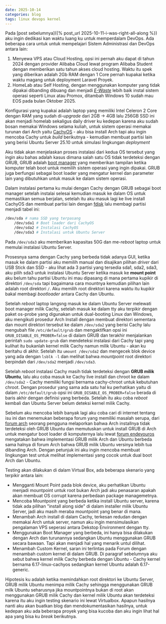 ```yaml
---
date: 2025-10-14
categories: blog
tags: linux devops kernel
---
```

Pada [post sebelumnya]({% post_url 2025-10-11-i-was-right-all-along %}) aku ingin dedikasi kan waktu luang ku untuk memperdalam DevOps. Ada beberapa cara untuk untuk mempelajari Sistem Administrasi dan DevOps antara lain:
1. Menyewa VPS atau Cloud Hosting, opsi ini pernah aku dapat di tahun 2024 dengan provider Alibaba Cloud lewat program Alibaba Student dengan memberikan satu tahun akses cloud hosting. Waktu itu spek yang diberikan adalah 2Gb RAM dengan 1 Core pernah kupakai ketika waktu magang untuk deployment Laravel Proyek.
2. HomeLab atau Self Hosting, dengan menggunakan komputer yang tidak dipakai dibanding dibuang dan menjadi *[E-Waste](https://www.who.int/news-room/fact-sheets/detail/electronic-waste-%28e-waste%29)* lebih baik instal sistem operasi seperti Linux atau Promox, ditambah Windows 10 sudah mau EOS pada bulan Oktober 2025.

Konfigurasi yang kupakai adalah laptop yang memiliki Intel Celeron 2 Core dengan RAM yang sudah di-*upgrade* dari 2GB -> 4GB lalu 256GB SSD ini akan menjadi homelab sekaligus daily driver ku kedepan karena aku sudah bosan memakai Windows selama kuliah, untuk sistem operasi memakai turunan dari Arch yaitu [CachyOS](https://cachyos.org/) - aku bisa install Arch tapi aku ingin mencoba Cachy untuk *build* berikutnya - kemudian membuat partisi lain yang berisi Ubuntu Server 25.10 untuk simulasi lingkungan *deployment* 

Aku tidak akan menjelaskan proses instalasi dari kedua OS tersebut yang ingin aku bahas adalah kasus dimana salah satu OS tidak terdeteksi dengan GRUB, GRUB adalah [boot manager](https://www.rodsbooks.com/efi-bootloaders/principles.html) yang memberikan tampilan ketika komputer telah boot untuk memilih sistem operasi yang ingin dipakai. GRUB juga berfungsi sebagai boot loader yang mengatur kernel dan parameter lain yang dibutuhkan untuk masuk ke dalam sistem operasi.

Dalam instalasi pertama ku mulai dengan Cachy dengan GRUB sebagai boot manager setelah instalai selesai kemudian masuk ke dalam OS untuk memastikan semua berjalan, setelah itu aku masuk lagi ke live install CachyOS dan membuat partisi lain dengan [fdisk](https://wiki.archlinux.org/title/Fdisk) lalu membagi partisi menjadi tabel ini:

```sh
/dev/sda # nama SSD yang terpasang
	/dev/sda1 # Boot loader dari CachyOS
	/dev/sda2 # Instalasi CachyOS
	/dev/sda3 # Instalasi untuk Ubuntu Server
```

Pada `/dev/sda3` aku memberikan kapasitas 50G dan me-*reboot* laptop untuk memulai instalasi Ubuntu Server. 

Prosesnya sama dengan Cachy yang berbeda tidak adanya GUI, ketika masuk ke dalam partisi aku memilih manual dan disajikan pilihan *driver* dari USB Stick dan SSD - aku lihat ada 3 partisi yang tersedia sda1, sda2, sda3, aku pilih sda3 untuk instalasi Ubuntu Server ketika masuk ke **mount point** aku belum tahu partisi Ubuntu ini mau dipasang di mana pertama kupikir di direktori `/dev/sda` tapi bagaimana cara mountnya kemudian pilihan lain adalah root direktori `/`. Aku memilih root direktori karena waktu itu kupikir bakal membagi *bootloader* antara Cachy dan Ubuntu.

Setelah *reboot* laptop langsng masuk ke dalam Ubuntu Server melewati boot manager milik Cachy, setelah masuk ke dalam tty aku terpikir dengan paket os-probe yang digunakan untuk dual-booting Linux dan Windows, aku mengikuti prosedur Arch Install dengan membuat direktori sementara dan mount direktori tersebut ke dalam `/dev/sda2` yang berisi Cachy lalu mengubah file `/etc/default/grub` dan mengaktifkan opsi ini `GRUB_DISABLE_OS_PROBER=false` di dalam GRUB dan terakhir menjalankan perintah `sudo update-grub` dan mendeteksi instalasi dari Cachy tapi yang kulihat itu bukanlah kernel milik Cachy namun milik Ubuntu - akan ku beritahu di akhir. Setelah itu `umount /dev/sda2` dan mengecek blok device yang ada dengan `lsblk -l` dan melihat bahwa *mountpoint* root direktori berpindah dari `/dev/sda2` menjadi `/dev/sda3`.

Setelah *reboot* instalasi Cachy masih tidak terdeteksi dengan **GRUB milik Ubuntu**, lalu aku coba masuk ke Cachy live install dan chroot ke dalam `/dev/sda2` - Cachy memiliki fungsi bernama cachy-chroot untuk kebutuhan chroot. Dengan prosedur yang sama ada satu hal ku perhatikan yaitu di dalam
`/etc/default/grub` opsi ini `GRUB_DISABLE_OS_PROBER=false` berada di baris akhir dengan definisi yang berbeda. Setelah itu aku coba *reboot* kembali dan Ubuntu Server belum deteksi kernel milik Cachy.

Sebelum aku mencoba lebih banyak lagi aku coba cari di internet tentang isu ini dan menemukan beberapa forum yang memiliki masalah serupa, dari [forum arch](https://bbs.archlinux.org/viewtopic.php?id=288537) seorang pengguna melaporkan bahwa Arch installnya tidak terdeteksi oleh GRUB Ubuntu dan memutuskan untuk install GRUB di Arch untuk mengatur boot loader di komputernya lalu lewat [forum endevouros](https://forum.endeavouros.com/t/you-cannot-start-an-arch-based-distribution-from-ubuntu-grub/6328/14) mengatakan bahwa implementasi GRUB milik Arch dan Ubuntu berbeda sama halnya di forum Arch bahwa GRUB milik Ubuntu versinya lebih tua dibanding Arch. Dengan petunjuk ini aku ingin mencoba membuat lingkungan test untuk melihat implementasi yang cocok untuk dual boot Arch dan Ubuntu. 

Testing akan dilakukan di dalam Virtual Box, ada beberapa skenario yang terpikir antara lain:
- Mengganti Mount Point pada blok device, aku perhatikan Ubuntu menjadi mountpoint untuk root bukan Arch jadi aku penasaran apakah akan membuat OS corrupt karena perbedaan package managemetnya.
- Mencoba Mountpoint yang berbeda ketika install Ubuntu server, karena tidak ada pilihan "install along side" di dalam installer milik Ubuntu Server, jadi aku masih meraba mountpoint yang benar di mana. 
- Menambah Arch install di dalam Cachy, terkesan redudan dengan memakai Arch untuk server, namun aku ingin mensimulasikan pengalaman VPS seperasi antara Dekstop Environment dengan tty.
- Menggunakan Boot Manager yang berbeda, ini hanya bisa dilakukan dengan Arch dan turunannya sedangkan Ubuntu menggunakan GRUB secara bawaan. Tapi akan menjadi hal yang menarik untul dilihat.
- Menambah Custom Kernel, saran ini terlintas pada Forum dengan menambah custom kernel di dalam GRUB. Di paragraf sebelumnya aku sebut bahwa kernel milik Cachy berbeda dengan Ubuntu - Cachy kernel bernama 6.17-linux-cachyos sedangkan kernel Ubuntu adalah 6.17-generic. 

Hipotesis ku adalah ketika memindahkan root direktori ke Ubuntu Server, GRUB milik Ubuntu menimpa milik Cachy sehingga menggunakan GRUB milk Ubuntu seharusnya jika mountpointnya bukan di root akan menggunakan GRUB milik Cachy dan kernel milik Ubuntu akan terdeteksi karena itu aku ingin testing skenario ini lewat Virtualbox.
Apapun hasilnya nanti aku akan buatkan blog dan mendokumentasikan hasilnya, untuk kedepan aku ada beberapa proyek yang bisa kucoba dan aku ingin lihat hal apa yang bisa ku *break* berikutnya.  




